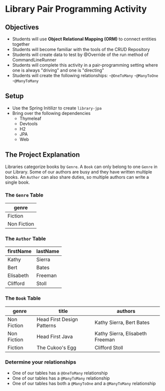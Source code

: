 # Library Pair Programming Activity

## Objectives
- Students will use **Object Relational Mapping (ORM)** to connect entities together 
- Students will become familiar with the tools of the CRUD Repository
- Students will create data to test by @Override of the run method of CommandLineRunner
- Students will complete this activity in a pair-programming setting where one is always "driving" and one is "directing"
- Students will create the following relationships:
  -`@OneToMany`
  -`@ManyToOne`
  -`@ManyToMany`


## Setup
- Use the Spring Initilizr to create `library-jpa`
- Bring over the following dependencies
  - Thymeleaf
  - Devtools
  - H2
  - JPA
  - Web

## The Project Explanation
Libraries categorize books by `Genre`. A `Book` can only belong to one `Genre` in our Library. Some of our authors are busy and they have written multiple books. An `Author` can also share duties, so multiple authors can write a single book. 

### The `Genre` Table
|genre|
|----|
|Fiction|
|Non Fiction|

### The `Author` Table
|firstName|lastName|
|----|--------|
|Kathy|Sierra|
|Bert|Bates|
|Elisabeth|Freeman|
|Clifford|Stoll|

### The `Book` Table
|genre|title|authors|
|----|--------|---|
|Non Fiction|Head First Design Patterns|Kathy Sierra, Bert Bates|
|Non Fiction|Head First Java|Kathy Sierra, Elisabeth Freeman|
|Fiction|The Cukoo's Egg|Clifford Stoll|

### Determine your relationships
- One of our tables has a `@OneToMany` relationship
- One of our tables has a `@ManyToMany` relationship
- One of our tables has both a `@ManyToOne` and a `@ManyToMany` relationship

